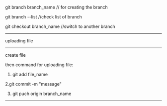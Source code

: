 git branch branch_name     // for creating the branch

git branch --list 	//check list of branch

git checkout branch_name  	//switch to another branch

------------------------

uploading file

-----------------------

create file 

then command for uploading file:

1. git add file_name

2.git commit -m "message"

3. git puch origin branch_name

-------------------------------